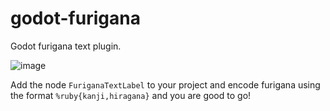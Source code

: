 # godot-furigana
Godot furigana text plugin.

![image](https://github.com/JacobMillner/godot-furigana/assets/7264099/b7eb4406-20a2-4b0f-a4f6-6c0e0e7f84e8)

Add the node `FuriganaTextLabel` to your project and encode furigana using the format `%ruby{kanji,hiragana}` and you are good to go!

